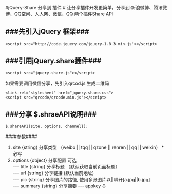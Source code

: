 #jQuery-Share 分享到 插件 #
让分享插件开发更简单，分享到:新浪微博、腾讯微博、QQ空间、人人网、微信、QQ
两个插件Share API 


###先引入jQuery 框架###
-----------------------

    <script src="http://code.jquery.com/jquery-1.8.3.min.js"></script>

###引用jQuery.share插件###
-----------------------

    <script src="jquery.share.js"></script>

如果需要调用微信分享，先引入qrcod.js 生成二维码

    <link rel="stylesheet" href="jquery.share.css">
    <script src="qrcode/qrcode.min.js"></script>
    
###分享 $.shraeAPI说明###
-----------------------

    $.shareAPI(site, options, channel});
    
####参数####
1. site      {string}  分享类型 （weibo || tqq || qzone || renren || qq || weixin） *必写
2. options   {object}  分享配置 可选<br />
--- title    {string}  分享标题 （默认获取当前页面标题）<br />
--- url      {string}  分享链接  (默认当前地址)<br />
--- pic      {string}  分享图片的路径, 使用多张图片以||隔开[a.jpg||b.jpg]<br />
--- summary  {string}  分享摘要
--- appkey   {}

